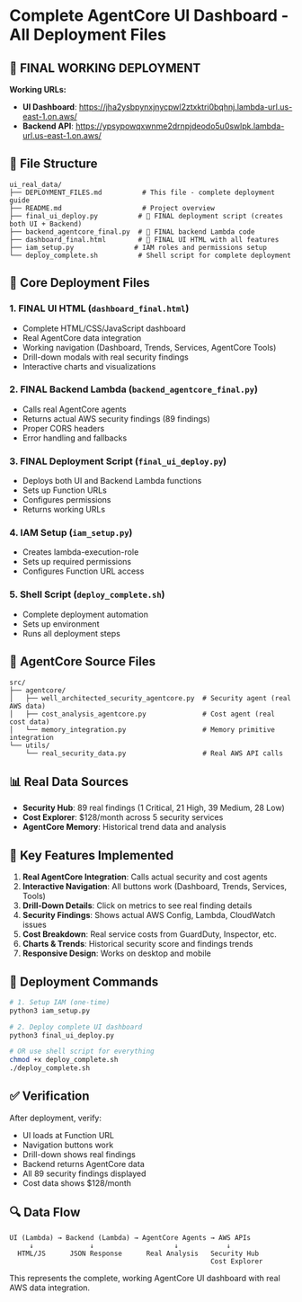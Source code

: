 # Complete AgentCore UI Dashboard - All Deployment Files

## 🎯 **FINAL WORKING DEPLOYMENT**

**Working URLs:**
- **UI Dashboard**: https://jha2ysbpynxjnycpwl2ztxktri0bqhnj.lambda-url.us-east-1.on.aws/
- **Backend API**: https://ypsypowqxwnme2drnpjdeodo5u0swlpk.lambda-url.us-east-1.on.aws/

## 📁 **File Structure**

```
ui_real_data/
├── DEPLOYMENT_FILES.md          # This file - complete deployment guide
├── README.md                    # Project overview
├── final_ui_deploy.py          # 🎯 FINAL deployment script (creates both UI + Backend)
├── backend_agentcore_final.py  # 🎯 FINAL backend Lambda code
├── dashboard_final.html        # 🎯 FINAL UI HTML with all features
├── iam_setup.py               # IAM roles and permissions setup
└── deploy_complete.sh          # Shell script for complete deployment
```

## 🚀 **Core Deployment Files**

### 1. **FINAL UI HTML** (`dashboard_final.html`)
- Complete HTML/CSS/JavaScript dashboard
- Real AgentCore data integration
- Working navigation (Dashboard, Trends, Services, AgentCore Tools)
- Drill-down modals with real security findings
- Interactive charts and visualizations

### 2. **FINAL Backend Lambda** (`backend_agentcore_final.py`)
- Calls real AgentCore agents
- Returns actual AWS security findings (89 findings)
- Proper CORS headers
- Error handling and fallbacks

### 3. **FINAL Deployment Script** (`final_ui_deploy.py`)
- Deploys both UI and Backend Lambda functions
- Sets up Function URLs
- Configures permissions
- Returns working URLs

### 4. **IAM Setup** (`iam_setup.py`)
- Creates lambda-execution-role
- Sets up required permissions
- Configures Function URL access

### 5. **Shell Script** (`deploy_complete.sh`)
- Complete deployment automation
- Sets up environment
- Runs all deployment steps

## 🔧 **AgentCore Source Files**

```
src/
├── agentcore/
│   ├── well_architected_security_agentcore.py  # Security agent (real AWS data)
│   ├── cost_analysis_agentcore.py              # Cost agent (real cost data)
│   └── memory_integration.py                   # Memory primitive integration
└── utils/
    └── real_security_data.py                   # Real AWS API calls
```

## 📊 **Real Data Sources**

- **Security Hub**: 89 real findings (1 Critical, 21 High, 39 Medium, 28 Low)
- **Cost Explorer**: $128/month across 5 security services
- **AgentCore Memory**: Historical trend data and analysis

## 🎯 **Key Features Implemented**

1. **Real AgentCore Integration**: Calls actual security and cost agents
2. **Interactive Navigation**: All buttons work (Dashboard, Trends, Services, Tools)
3. **Drill-Down Details**: Click on metrics to see real finding details
4. **Security Findings**: Shows actual AWS Config, Lambda, CloudWatch issues
5. **Cost Breakdown**: Real service costs from GuardDuty, Inspector, etc.
6. **Charts & Trends**: Historical security score and findings trends
7. **Responsive Design**: Works on desktop and mobile

## 🚀 **Deployment Commands**

```bash
# 1. Setup IAM (one-time)
python3 iam_setup.py

# 2. Deploy complete UI dashboard
python3 final_ui_deploy.py

# OR use shell script for everything
chmod +x deploy_complete.sh
./deploy_complete.sh
```

## ✅ **Verification**

After deployment, verify:
- UI loads at Function URL
- Navigation buttons work
- Drill-down shows real findings
- Backend returns AgentCore data
- All 89 security findings displayed
- Cost data shows $128/month

## 🔍 **Data Flow**

```
UI (Lambda) → Backend (Lambda) → AgentCore Agents → AWS APIs
     ↓              ↓                    ↓            ↓
  HTML/JS      JSON Response      Real Analysis   Security Hub
                                                  Cost Explorer
```

This represents the complete, working AgentCore UI dashboard with real AWS data integration.
